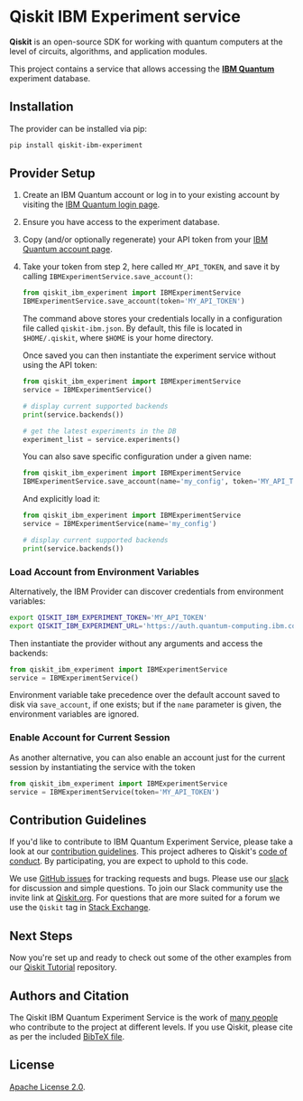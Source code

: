 # Qiskit IBM Experiment service

**Qiskit** is an open-source SDK for working with quantum computers at the level of circuits, algorithms, and application modules.

This project contains a service that allows accessing the **[IBM Quantum]**
experiment database.

## Installation
The provider can be installed via pip:

```bash
pip install qiskit-ibm-experiment
```

## Provider Setup

1. Create an IBM Quantum account or log in to your existing account by visiting the [IBM Quantum login page].

2. Ensure you have access to the experiment database.

3. Copy (and/or optionally regenerate) your API token from your
   [IBM Quantum account page].

4. Take your token from step 2, here called `MY_API_TOKEN`, and save it by calling `IBMExperimentService.save_account()`:

   ```python
   from qiskit_ibm_experiment import IBMExperimentService
   IBMExperimentService.save_account(token='MY_API_TOKEN')
   ```

   The command above stores your credentials locally in a configuration file called `qiskit-ibm.json`. By default, this file is located in `$HOME/.qiskit`, where `$HOME` is your home directory.
   
   Once saved you can then instantiate the experiment service without using the API token:

   ```python
   from qiskit_ibm_experiment import IBMExperimentService
   service = IBMExperimentService()

   # display current supported backends
   print(service.backends())

   # get the latest experiments in the DB
   experiment_list = service.experiments()
   ```
   
   You can also save specific configuration under a given name:
   
   ```python
   from qiskit_ibm_experiment import IBMExperimentService
   IBMExperimentService.save_account(name='my_config', token='MY_API_TOKEN')
   ```
   
   And explicitly load it:
   ```python
   from qiskit_ibm_experiment import IBMExperimentService
   service = IBMExperimentService(name='my_config')

   # display current supported backends
   print(service.backends())

### Load Account from Environment Variables
Alternatively, the IBM Provider can discover credentials from environment variables:
```bash
export QISKIT_IBM_EXPERIMENT_TOKEN='MY_API_TOKEN'
export QISKIT_IBM_EXPERIMENT_URL='https://auth.quantum-computing.ibm.com/api'
```

Then instantiate the provider without any arguments and access the backends:
```python
from qiskit_ibm_experiment import IBMExperimentService
service = IBMExperimentService()
```

Environment variable take precedence over the default account saved to disk via `save_account`,
if one exists; but if the `name` parameter is given, the environment variables are ignored.

### Enable Account for Current Session
As another alternative, you can also enable an account just for the current session by instantiating the service with the token

```python
from qiskit_ibm_experiment import IBMExperimentService
service = IBMExperimentService(token='MY_API_TOKEN')
```

## Contribution Guidelines

If you'd like to contribute to IBM Quantum Experiment Service, please take a look at our
[contribution guidelines]. This project adheres to Qiskit's [code of conduct].
By participating, you are expect to uphold to this code.

We use [GitHub issues] for tracking requests and bugs. Please use our [slack]
for discussion and simple questions. To join our Slack community use the
invite link at [Qiskit.org]. For questions that are more suited for a forum we
use the `Qiskit` tag in [Stack Exchange].

## Next Steps

Now you're set up and ready to check out some of the other examples from our
[Qiskit Tutorial] repository.

## Authors and Citation

The Qiskit IBM Quantum Experiment Service is the work of [many people] who contribute to the
project at different levels. If you use Qiskit, please cite as per the included
[BibTeX file].

## License

[Apache License 2.0].

[IBM Quantum]: https://www.ibm.com/quantum-computing/
[IBM Quantum login page]:  https://quantum-computing.ibm.com/login
[IBM Quantum account page]: https://quantum-computing.ibm.com/account
[contribution guidelines]: https://github.com/Qiskit/qiskit-ibm-experiment/blob/main/CONTRIBUTING.md
[code of conduct]: https://github.com/Qiskit/qiskit-ibm-experiment/blob/main/CODE_OF_CONDUCT.md
[GitHub issues]: https://github.com/Qiskit/qiskit-ibm-experiment/issues
[slack]: https://qiskit.slack.com
[Qiskit.org]: https://qiskit.org
[Stack Exchange]: https://quantumcomputing.stackexchange.com/questions/tagged/qiskit
[Qiskit Tutorial]: https://github.com/Qiskit/qiskit-tutorial
[many people]: https://github.com/Qiskit/qiskit-ibm-experiment/graphs/contributors
[BibTeX file]: https://github.com/Qiskit/qiskit/blob/master/Qiskit.bib
[Apache License 2.0]: https://github.com/Qiskit/qiskit-ibm-experiment/blob/main/LICENSE.txt
